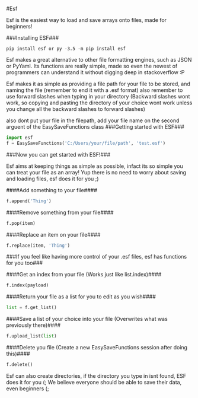 #Esf

Esf is the easiest way to load and save arrays onto files, made for beginners!

###Installing ESF###
```console
pip install esf or py -3.5 -m pip install esf
```

Esf makes a great alternative to other file formatting engines, such as JSON or PyYaml. Its functions are really simple,
made so even the newest of programmers can understand it without digging deep in stackoverflow :P

Esf makes it as simple as providing a file path for your file to be stored, and naming the file (remember to end it with a .esf format)
also remember to use forward slashes when typing in your directory (Backward slashes wont work, so copying and pasting the directory of your choice wont work unless you change all the backward slashes to forward slashes)

also dont put your file in the filepath, add your file name on the second arguent of the EasySaveFunctions class
###Getting started with ESF###
```python
import esf
f = EasySaveFunctions('C:/Users/your/file/path', 'test.esf')
```
###Now you can get started with ESF!###

Esf aims at keeping things as simple as possible, infact its so simple you can treat your file as an array!
Yup there is no need to worry about saving and loading files, esf does it for you ;)

####Add something to your file####
```Python
f.append('Thing')
```

####Remove something from your file####
```Python
f.pop(item)
```

####Replace an item on your file####
```Python
f.replace(item, 'Thing')
```

###If you feel like having more control of your .esf files, esf has functions for you too###

####Get an index from your file (Works just like list.index)####
```Python
f.index(payload)
```

####Return your file as a list for you to edit as you wish####
```Python
list = f.get_list()
```

####Save a list of your choice into your file (Overwrites what was previously there)####
```Python
f.upload_list(list)
```

####Delete you file (Create a new EasySaveFunctions session after doing this)####
```Python
f.delete()
```

Esf can also create directories, if the directory you type in isnt found, ESF does it for you (;
We believe everyone should be able to save their data, even beginners (;
